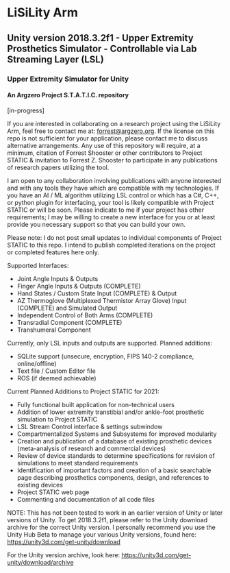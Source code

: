 # LiSiLity Arm
## Unity version 2018.3.2f1 - Upper Extremity Prosthetics Simulator - Controllable via Lab Streaming Layer (LSL) 
### Upper Extremity Simulator for Unity 
#### An Argzero Project S.T.A.T.I.C. repository
[in-progress]

If you are interested in collaborating on a research project using the LiSiLity Arm, feel free to contact me at:
forrest@argzero.org. If the license on this repo is not sufficient for your application, please contact me to discuss alternative arrangements. Any use of this repository will require, at a minimum, citation of Forrest Shooster or other contributors to Project STATIC & invitation to Forrest Z. Shooster to participate in any publications of research papers utilizing the tool.

I am open to any collaboration involving publications with anyone interested and with any tools they have which are compatible with my technologies. If you have an AI / ML algorithm utilizing LSL control or which has a C#, C++, or python plugin for interfacing, your tool is likely compatible with Project STATIC or will be soon. Please indicate to me if your project has other requirements; I may be willing to create a new interface for you or at least provide you necessary support so that you can build your own.

Please note: I do not post small updates to individual components of Project STATIC to this repo. I intend to publish completed iterations on the project or completed features here only.

Supported Interfaces:
- Joint Angle Inputs & Outputs
- Finger Angle Inputs & Outputs (COMPLETE)
- Hand States / Custom State Input (COMPLETE) & Output
- AZ Thermoglove (Multiplexed Thermistor Array Glove) Input (COMPLETE) and Simulated Output
- Independent Control of Both Arms (COMPLETE)
- Transradial Component (COMPLETE)
- Transhumeral Component 

Currently, only LSL inputs and outputs are supported. Planned additions:
- SQLite support (unsecure, encryption, FIPS 140-2 compliance, online/offline)
- Text file / Custom Editor file
- ROS (if deemed achievable)

Current Planned Additions to Project STATIC for 2021:
- Fully functional built application for non-technical users
- Addition of lower extremity transtibial and/or ankle-foot prosthetic simulation to Project STATIC
- LSL Stream Control interface & settings subwindow
- Compartmentalized Systems and Subsystems for improved modularity
- Creation and publication of a database of existing prosthetic devices (meta-analysis of research and commercial devices)
- Review of device standards to determine specifications for revision of simulations to meet standard requirements
- Identification of important factors and creation of a basic searchable page describing prosthetics components, design, and references to existing devices
- Project STATIC web page
- Commenting and documentation of all code files

NOTE: This has not been tested to work in an earlier version of Unity or later versions of Unity. To get 2018.3.2f1, please refer to the Unity download archive for the correct Unity version. I personally recommend you use the Unity Hub Beta to manage your various Unity versions, found here: 
https://unity3d.com/get-unity/download

For the Unity version archive, look here: https://unity3d.com/get-unity/download/archive
